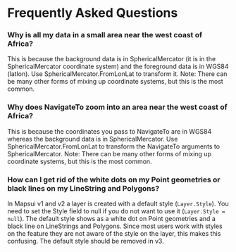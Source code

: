 # Frequently Asked Questions

### Why is all my data in a small area near the west coast of Africa?
This is because the background data is in SphericalMercator (it is in the SphericalMercator 
coordinate system) and the foreground data is in WGS84 (latlon). Use 
SphericalMercator.FromLonLat to transform it.
Note: There can be many other forms of mixing up coordinate systems, but this is the most common.

### Why does NavigateTo zoom into an area near the west coast of Africa?
This is because the coordinates you pass to NavigateTo are in WGS84 whereas the
background data is in SphericalMercator. Use SphericalMercator.FromLonLat to transform 
the NavigateTo arguments to SphericalMercator.
Note: There can be many other forms of mixing up coordinate systems, but this is the most common.

### How can I get rid of the white dots on my Point geometries or black lines on my LineString and Polygons?
In Mapsui v1 and v2 a layer is created with a default style (```Layer.Style```). You need to set the Style 
field to null if you do not want to use it (```Layer.Style = null```). The default style shows as a white dot
on Point geometries and a black line on LineStrings and Polygons. Since most users work with styles on the feature
they are not aware of the style on the layer, this makes this confusing. The default style should be removed in v3.

